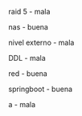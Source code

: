 

raid 5        - mala 

nas           - buena 

nivel externo - mala

DDL           - mala

red           - buena 

springboot    - buena 

a             - mala


